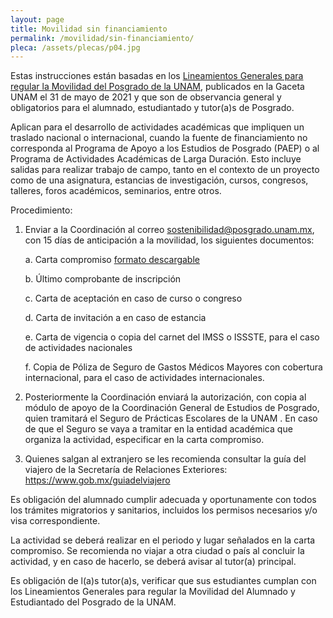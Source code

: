 ```yaml
---
layout: page
title: Movilidad sin financiamiento
permalink: /movilidad/sin-financiamiento/
pleca: /assets/plecas/p04.jpg
---
```



Estas instrucciones están basadas en los 
[Lineamientos Generales para regular la Movilidad del Posgrado de la UNAM](https://www.posgrado.unam.mx/nosotros/lineamientos-movilidad-posgrado.pdf), 
publicados en la Gaceta UNAM el 31 de mayo de 
2021 y que son de observancia general y obligatorios para el alumnado, estudiantado 
y tutor(a)s de Posgrado.

Aplican para el desarrollo de actividades académicas que impliquen un traslado nacional o internacional, 
cuando la fuente de financiamiento no corresponda al Programa de Apoyo a los Estudios de Posgrado (PAEP) 
o al Programa de Actividades Académicas de Larga Duración. Esto incluye salidas para realizar trabajo de 
campo, tanto en el contexto de un proyecto como de una asignatura, estancias de investigación, cursos, 
congresos, talleres, foros académicos, seminarios, entre otros. 

Procedimiento:

 1. Enviar a la Coordinación al correo <sostenibilidad@posgrado.unam.mx>, con 15 días de anticipación a la movilidad, los siguientes documentos:

    a.	Carta compromiso [formato descargable](/assets/formatos/carta_compromiso_movilidad.docx)
    
    b.	Último comprobante de inscripción
    
    c.	Carta de aceptación en caso de curso o congreso
    
    d.	Carta de invitación a en caso de estancia
    
    e.	Carta de vigencia o copia del carnet del IMSS o ISSSTE, para el caso de actividades nacionales
    
    f.	Copia de Póliza de Seguro de Gastos Médicos Mayores con cobertura internacional, para el caso 
    de actividades internacionales.

 2.	Posteriormente la Coordinación enviará la autorización, con copia al módulo de apoyo de la 
Coordinación General de Estudios de Posgrado, quien tramitará el Seguro de Prácticas Escolares de la UNAM . En caso de que el Seguro se vaya a tramitar en la entidad académica que organiza la actividad, especificar en la carta compromiso. 

 3.	Quienes salgan al extranjero se les recomienda consultar la guía del viajero de la Secretaría de 
 Relaciones Exteriores: <https://www.gob.mx/guiadelviajero>

Es obligación del alumnado cumplir adecuada y oportunamente con todos los trámites migratorios y sanitarios, 
incluidos los permisos necesarios y/o visa correspondiente.

La actividad se deberá realizar en el periodo y lugar señalados en la carta compromiso. Se recomienda 
no viajar a otra ciudad o país al concluir la actividad, y en caso de hacerlo, se deberá avisar al 
tutor(a) principal. 

Es obligación de l(a)s tutor(a)s, verificar que sus estudiantes cumplan con los Lineamientos 
Generales para regular la Movilidad del Alumnado y Estudiantado del Posgrado de la UNAM.

